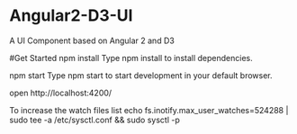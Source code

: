# Angular2-D3-UI
A UI Component based on Angular 2 and D3

#Get Started npm install 
Type npm install to install dependencies. 

npm start 
Type npm start to start development in your default browser.

open http://localhost:4200/


To increase the watch files list
echo fs.inotify.max_user_watches=524288 | sudo tee -a /etc/sysctl.conf && sudo sysctl -p

